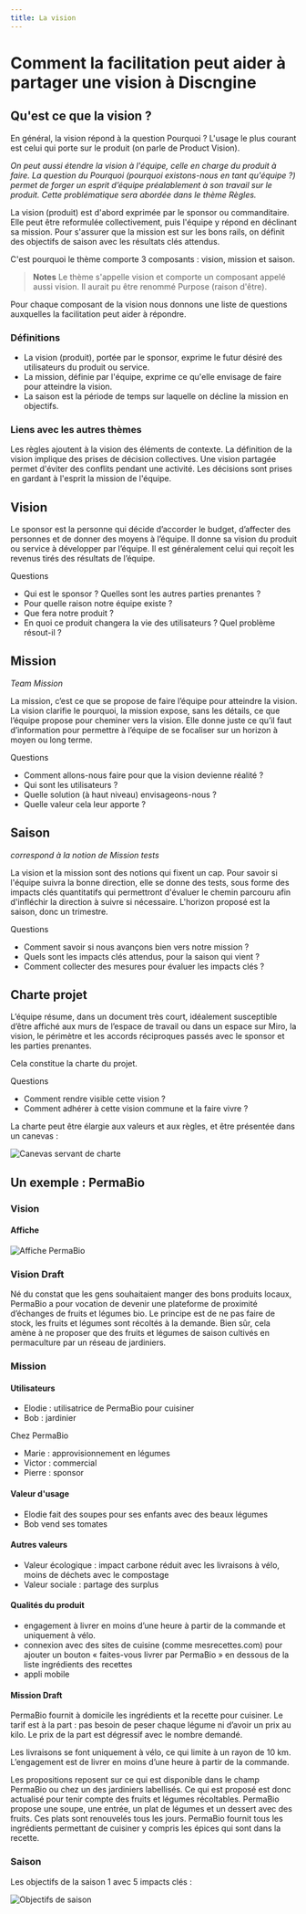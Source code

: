 ```yaml
---
title: La vision
---
```


# Comment la facilitation peut aider à partager une vision à Discngine

## Qu'est ce que la vision ?

En général, la vision répond à la question Pourquoi ?
L'usage le plus courant est celui qui porte sur le produit (on parle de Product Vision).

*On peut aussi étendre la vision à l'équipe, celle en charge du produit à faire. La question du Pourquoi (pourquoi existons-nous en tant qu'équipe ?) permet de forger un esprit d’équipe préalablement à son travail sur le produit. Cette problématique  sera abordée dans le thème Règles.*

La vision (produit) est d'abord exprimée par le sponsor ou commanditaire. Elle peut être reformulée collectivement, puis l'équipe y répond en déclinant sa mission. Pour s'assurer que la mission est sur les bons rails, on définit des objectifs de saison avec les résultats clés attendus.

C'est pourquoi le thème comporte 3 composants : vision, mission et saison.

> **Notes**
> Le thème s'appelle vision et comporte un composant appelé aussi vision. Il aurait pu être renommé Purpose (raison d'être).

Pour chaque composant de la vision nous donnons une liste de questions auxquelles la facilitation peut aider à répondre.

### Définitions
- La vision (produit), portée par le sponsor, exprime le futur désiré des utilisateurs du produit ou service.
- La mission, définie par l'équipe, exprime ce qu'elle envisage de faire pour atteindre la vision.
- La saison est la période de temps sur laquelle on décline la mission en objectifs.

### Liens avec les autres thèmes

Les règles ajoutent à la vision des éléments de contexte. La définition de la vision implique des prises de décision collectives. Une vision partagée permet d'éviter des conflits pendant une activité. Les décisions sont prises en gardant à l'esprit la mission de l'équipe.

## Vision

Le sponsor est la personne qui décide d’accorder le budget, d’affecter des personnes et de donner des moyens à l’équipe. Il donne sa vision du produit ou service à développer par l’équipe. Il est généralement celui qui reçoit les revenus tirés des résultats de l’équipe.

Questions
- Qui est le sponsor ? Quelles sont les autres parties prenantes ?
- Pour quelle raison notre équipe existe ?
- Que fera notre produit ?
- En quoi ce produit changera la vie des utilisateurs ? Quel problème résout-il ?

## Mission

_Team Mission_

La mission, c’est ce que se propose de faire l’équipe pour atteindre la vision. La vision clarifie le pourquoi, la mission expose, sans les détails, ce que l’équipe propose pour cheminer vers la vision. Elle donne juste ce qu’il faut d’information pour permettre à l’équipe de se focaliser sur un horizon à moyen ou long terme.

Questions
- Comment allons-nous faire pour que la vision devienne réalité ?
- Qui sont les utilisateurs ?
- Quelle solution (à haut niveau) envisageons-nous ?
- Quelle valeur cela leur apporte ?

## Saison

_correspond à la notion de Mission tests_

La vision et la mission sont des notions qui fixent un cap. Pour savoir si l'équipe suivra la bonne direction, elle se donne des tests, sous forme des impacts clés quantitatifs qui permettront d'évaluer le chemin parcouru afin d'infléchir la direction à suivre si nécessaire. L'horizon proposé est la saison, donc un trimestre.

Questions
- Comment savoir si nous avançons bien vers notre mission ?
- Quels sont les impacts clés attendus, pour la saison qui vient ?
- Comment collecter des mesures pour évaluer les impacts clés ?

## Charte projet

L’équipe résume, dans un document très court, idéalement susceptible d’être affiché aux murs de l’espace de travail ou dans un espace sur Miro, la vision, le périmètre et les accords réciproques passés avec le sponsor et les parties prenantes.

Cela constitue la charte du projet.

Questions
- Comment rendre visible cette vision ?
- Comment adhérer à cette vision commune et la faire vivre ?

La charte peut être élargie aux valeurs et aux règles, et être présentée dans un canevas :

![Canevas servant de charte](/faci-disc/assets/charte.png)

## Un exemple : PermaBio

### Vision

#### Affiche

![Affiche PermaBio](/faci-disc/assets/affiche.jpg)

### Vision Draft
Né du constat que les gens souhaitaient manger des bons produits locaux, PermaBio a pour vocation de devenir une plateforme de proximité d’échanges de fruits et légumes bio.
Le principe est de ne pas faire de stock, les fruits et légumes sont récoltés à la demande. Bien sûr, cela amène à ne proposer que des fruits et légumes de saison cultivés en permaculture par un réseau de jardiniers.

### Mission

#### Utilisateurs

- Elodie : utilisatrice de PermaBio pour cuisiner
- Bob : jardinier

Chez PermaBio
- Marie : approvisionnement en légumes
- Victor : commercial
- Pierre : sponsor

#### Valeur d'usage
- Elodie fait des soupes pour ses enfants avec des beaux légumes
- Bob vend ses tomates

#### Autres valeurs
- Valeur écologique :  impact carbone réduit avec les livraisons à vélo, moins de déchets avec le compostage
- Valeur sociale : partage des surplus

#### Qualités du produit

- engagement à livrer en moins d’une heure à partir de la commande et uniquement à vélo.
- connexion avec des sites de cuisine (comme mesrecettes.com) pour ajouter un bouton « faites-vous livrer par PermaBio » en dessous de la liste ingrédients des recettes
- appli mobile

#### Mission Draft

PermaBio fournit à domicile les ingrédients et la recette pour cuisiner. Le tarif est à la part : pas besoin de peser chaque légume ni d’avoir un prix au kilo. Le prix de la part est dégressif avec le nombre demandé.

Les livraisons se font uniquement à vélo, ce qui limite à un rayon de 10 km. L’engagement est de livrer en moins d’une heure à partir de la commande.

Les propositions reposent sur ce qui est disponible dans le champ PermaBio ou chez un des jardiniers labellisés. Ce qui est proposé est donc actualisé pour tenir compte des fruits et légumes récoltables. PermaBio propose une soupe, une entrée, un plat de légumes et un dessert avec des fruits.
Ces plats sont renouvelés tous les jours. PermaBio fournit tous les ingrédients permettant de cuisiner y compris les épices qui sont dans la recette.

### Saison

Les objectifs de la saison 1 avec 5 impacts clés :

![Objectifs de saison](/faci-disc/assets/saison.png)
